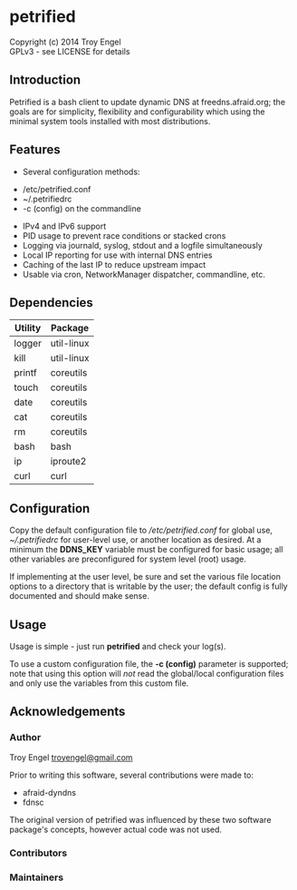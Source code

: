 # petrified

Copyright (c) 2014 Troy Engel  
GPLv3 - see LICENSE for details

## Introduction

Petrified is a bash client to update dynamic DNS at freedns.afraid.org;
the goals are for simplicity, flexibility and configurability which using
the minimal system tools installed with most distributions.

## Features

- Several configuration methods:
 * /etc/petrified.conf
 * ~/.petrifiedrc
 * -c (config) on the commandline
- IPv4 and IPv6 support
- PID usage to prevent race conditions or stacked crons
- Logging via journald, syslog, stdout and a logfile simultaneously
- Local IP reporting for use with internal DNS entries
- Caching of the last IP to reduce upstream impact
- Usable via cron, NetworkManager dispatcher, commandline, etc.

## Dependencies

| Utility | Package     |
| --------|-------------|
| logger  | util-linux  |
| kill    | util-linux  |
| printf  | coreutils   |
| touch   | coreutils   |
| date    | coreutils   |
| cat     | coreutils   |
| rm      | coreutils   |
| bash    | bash        |
| ip      | iproute2    |
| curl    | curl        |


## Configuration

Copy the default configuration file to */etc/petrified.conf* for global
use, *~/.petrifiedrc* for user-level use, or another location as desired.
At a minimum the **DDNS_KEY** variable must be configured for basic usage;
all other variables are preconfigured for system level (root) usage.

If implementing at the user level, be sure and set the various file location
options to a directory that is writable by the user; the default config is
fully documented and should make sense.

## Usage

Usage is simple - just run **petrified** and check your log(s).

To use a custom configuration file, the **-c (config)** parameter is 
supported; note that using this option will *not* read the global/local
configuration files and only use the variables from this custom file.

## Acknowledgements

### Author

Troy Engel <troyengel@gmail.com>

Prior to writing this software, several contributions were made to:

* afraid-dyndns
* fdnsc

The original version of petrified was influenced by these two software
package's concepts, however actual code was not used.

### Contributors

### Maintainers

